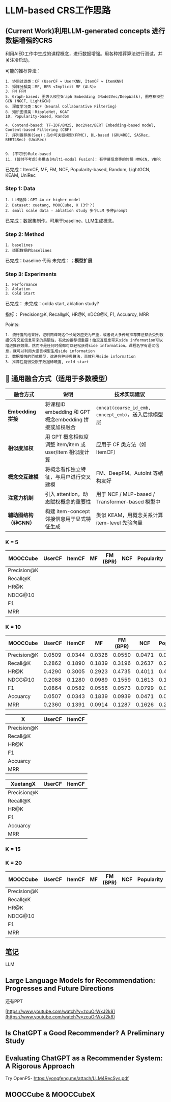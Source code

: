 # LLM-based CRS工作思路

## (Current Work)利用LLM-generated concepts 进行数据增强的CRS

利用AIED工作中生成的课程概念，进行数据增强。用各种推荐算法进行测试，并关注冷启动。

可能的推荐算法：

    1. 协同过滤类：CF (UserCF ≈ UserKNN, ItemCF ≈ ItemKNN)
    2. 矩阵分解类：MF, BPR <Implicit MF (ALS)>
    3. FM FFM
    5. Graph-based: 图嵌入模型Graph Embedding (Node2Vec/DeepWalk), 图卷积模型GCN (NGCF, LightGCN)
    6. 深度学习类：NCF (Neural Collaborative Filtering)
    8. 知识图谱类：RippleNet, KGAT
    10. Popularity-based, Random

    4. Contend-based: TF-IDF/BM25, Doc2Vec/BERT Embedding-based model,  Content-based Filtering (CBF)
    7. 序列推荐类(Seq)：马尔可夫链模型(FPMC), DL-based (GRU4REC, SASRec, BERT4Rec) (UniRec)
    
    
    9. (不可行)Rule-based
    11. (暂时不考虑)多模态(Multi-modal Fusion): 有字幕信息等的时候 MMGCN, VBPR


已完成：ItemCF, MF, FM, NCF, Popularity-based, Random, LightGCN, KEAM, UniRec


### Step 1: Data

    1. LLM选择：GPT-4o or higher model
    2. Dataset: xuetang, MOOCCube, X (3个？)
    2. small scale data - ablation study 多个LLM 多种prompt

已完成：数据集制作。可用于baseline。LLM生成概念。


### Step 2: Method

    1. baselines
    2. 适配数据的baselines

已完成：baseline 代码
未完成：；**模型扩展**

### Step 3: Experiments

    1. Performance
    2. Ablation
    3. Cold Start

已完成：
未完成：colda start, ablation study?

指标： Precision@K, Recall@K, HR@K, nDCG@K, F1, Accuarcy, MRR

Points:

    1. 流行度的结果好，证明网课吗这个长尾效应更为严重，或者说大多传统推荐算法都会受到数据仅有交互信息带来的局限性，有效的推荐很重要！给交互信息带来side information可以增进推荐效果，然而不是任何时候都可以轻松获得side information。课程名字有语义信息，就可以利用大语言模型生成side information
    2. 数据增强的范式模型，改进各种经典算法，高效利用side information
    3. 推荐性能很受限于数据稀疏度, cold start

## 📌 通用融合方式（适用于多数模型）

| 融合方式         | 说明                                                                 | 技术实现建议 |
|------------------|----------------------------------------------------------------------|----------------|
| **Embedding 拼接** | 将课程ID embedding 和 GPT概念embedding 拼接或加权融合                             | `concat(course_id_emb, concept_emb)`，送入后续模型层 |
| **相似度加权**     | 用 GPT 概念相似度调整 item/item 或 user/item 相似度计算                      | 应用于 CF 类方法（如 ItemCF） |
| **概念交互建模**   | 将概念看作独立特征，与用户进行交叉建模                                         | FM、DeepFM、AutoInt 等结构友好 |
| **注意力机制**     | 引入 attention，动态赋权概念的重要性                                          | 用于 NCF / MLP-based / Transformer-based 模型中 |
| **辅助图结构（非GNN）** | 构建 item-concept 邻接信息用于显式特征生成                                       | 类似 KEAM，用概念关系计算 item-level 先验向量 |



    

### K = 5

|  MOOCCube | UserCF | ItemCF | MF | FM (BPR) | NCF | Popularity | LightGCN | UniRec | KEAM |
|------------|------------|------------|------------|------------|------------|------------|------------|------------|------------|
| Precision@K |  |  |  |  |  |  |  | 0.0995 |  |
| Recall@K |  |  |  |  |  |  |  | 0.0795 |  |
| HR@K |  |  |  |  |  |  |  | 0.4975 |  |
| NDCG@10 |  |  |  |  |  |  |  | 0.1210 |  |
| F1 |  |  |  |  |  |  |  | 0.0884 |  |
| MRR |  |  |  |  |  |  |  | 0.3103 |  |

### K = 10 

|  MOOCCube | UserCF | ItemCF | MF | FM (BPR) | NCF | Popularity | LightGCN | UniRec | KEAM | KEAM+ |
|------------|------------|------------|------------|------------|------------|------------|------------|------------|------------|------------|
| Precision@K | 0.0509 | 0.0344 | 0.0328 | 0.0550 | 0.0471 | 0.0531 | 0.0625 | 0.0660 | 0.0778 | 0.0791 |
| Recall@K | 0.2862 |  0.1890 | 0.1839 | 0.3196 | 0.2637 | 0.2935 | 0.3433 | 0.1044 | 0.4323 | 0.4387 |
| HR@K | 0.4290 | 0.3005 | 0.2923 | 0.4735 | 0.4011 | 0.4323 | 0.5014 | 0.6599 | 0.6033 | 0.6104 |
| NDCG@10 | 0.2088 | 0.1280 | 0.0989 | 0.1559 | 0.1613 | 0.1948 | 0.2372 | 0.1210 | 0.3083 | 0.3150 |
| F1 | 0.0864 | 0.0582 | 0.0556 | 0.0573 | 0.0799 | 0.0900 | 0.1058 | 0.0809 | 0.1319 | 0.1340 |
| Accuarcy | 0.0507 | 0.0343 | 0.1839 | 0.0939 | 0.0471 | 0.0530 | 0.0624 |  | 0.0777 | 0.0790 |
| MRR | 0.2360 | 0.1391 | 0.0914 | 0.1287 | 0.1626 | 0.2065 | 0.2556 | 0.3320 | 0.3327 | 0.3399 |







| X | UserCF | ItemCF |
|------------|------------|------------|
| Precision@K |  |  |
| Recall@K |  |  |
| HR@K |  |  |
| F1 |  |  |
| Accuarcy |  |  |
| MRR |  |  |


|  XuetangX | UserCF | ItemCF |
|------------|------------|------------|
| Precision@K |  |  |
| Recall@K |  |  |
| HR@K |  |  |
| F1 |  |  |
| Accuarcy |  |  |
| MRR |  |  |


### K = 15

### K = 20

|  MOOCCube | UserCF | ItemCF | MF | FM (BPR) | NCF | Popularity | LightGCN | UniRec | KEAM |
|------------|------------|------------|------------|------------|------------|------------|------------|------------|------------|
| Precision@K |  |  |  |  |  |  |  | 0.0404 |  |
| Recall@K |  |  |  |  |  |  |  | 0.1258 |  |
| HR@K |  |  |  |  |  |  |  | 0.8071 |  |
| NDCG@10 |  |  |  |  |  |  |  | 0.1298 |  |
| F1 |  |  |  |  |  |  |  | 0.0611 |  |
| MRR |  |  |  |  |  |  |  | 0.3424 |  |





## [笔记](https://f0jb1v8xcai.feishu.cn/wiki/DMqOwfhbIi2kUlkxu0RcVaYjn2F)

LLM






## Large Language Models for Recommendation: Progresses and Future Directions 

还有PPT

[https://www.youtube.com/watch?v=zcuOrWxJ2k8](https://www.youtube.com/watch?v=zcuOrWxJ2k8)





## Is ChatGPT a Good Recommender? A Preliminary Study


## Evaluating ChatGPT as a Recommender System: A Rigorous Approach


Try OpenP5- https://yongfeng.me/attach/LLM4RecSys.pdf

    
    
## MOOCCube & MOOCCubeX





